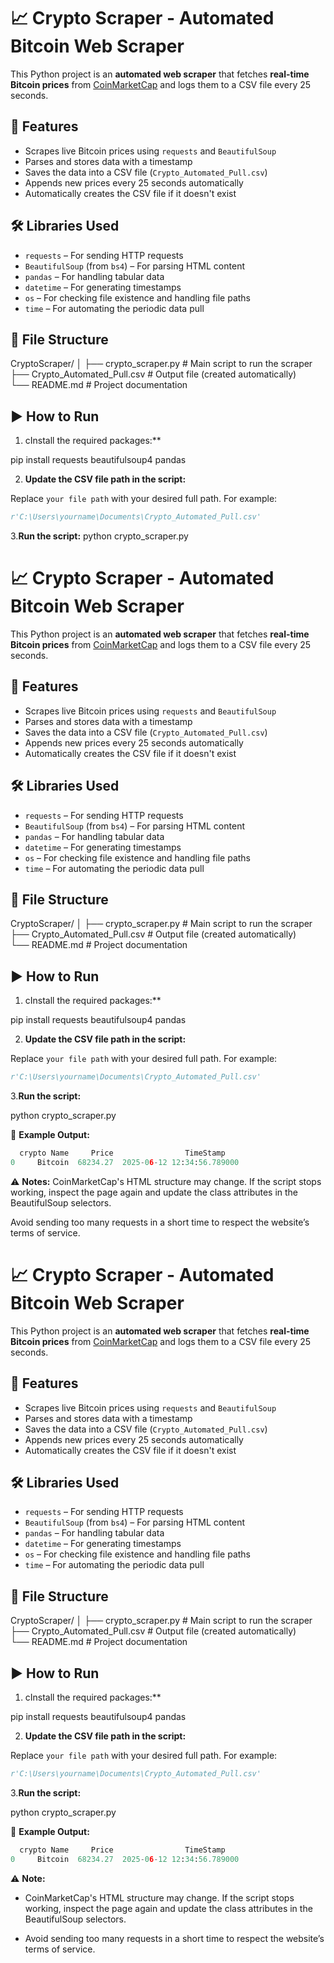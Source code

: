 # 📈 Crypto Scraper - Automated Bitcoin Web Scraper

This Python project is an **automated web scraper** that fetches **real-time Bitcoin prices** from [CoinMarketCap](https://coinmarketcap.com/currencies/bitcoin/) and logs them to a CSV file every 25 seconds.

## 🧠 Features

- Scrapes live Bitcoin prices using `requests` and `BeautifulSoup`
- Parses and stores data with a timestamp
- Saves the data into a CSV file (`Crypto_Automated_Pull.csv`)
- Appends new prices every 25 seconds automatically
- Automatically creates the CSV file if it doesn't exist

## 🛠️ Libraries Used

- `requests` – For sending HTTP requests  
- `BeautifulSoup` (from `bs4`) – For parsing HTML content  
- `pandas` – For handling tabular data  
- `datetime` – For generating timestamps  
- `os` – For checking file existence and handling file paths  
- `time` – For automating the periodic data pull

## 📁 File Structure

CryptoScraper/
│
├── crypto_scraper.py           # Main script to run the scraper  
├── Crypto_Automated_Pull.csv   # Output file (created automatically)  
└── README.md                   # Project documentation

## ▶️ How to Run

1. cInstall the required packages:**

pip install requests beautifulsoup4 pandas

2. **Update the CSV file path in the script:**

Replace `your file path` with your desired full path. For example:

```python
r'C:\Users\yourname\Documents\Crypto_Automated_Pull.csv'
```
3.**Run the script:**
python crypto_scraper.py
# 📈 Crypto Scraper - Automated Bitcoin Web Scraper

This Python project is an **automated web scraper** that fetches **real-time Bitcoin prices** from [CoinMarketCap](https://coinmarketcap.com/currencies/bitcoin/) and logs them to a CSV file every 25 seconds.

## 🧠 Features

- Scrapes live Bitcoin prices using `requests` and `BeautifulSoup`
- Parses and stores data with a timestamp
- Saves the data into a CSV file (`Crypto_Automated_Pull.csv`)
- Appends new prices every 25 seconds automatically
- Automatically creates the CSV file if it doesn't exist

## 🛠️ Libraries Used

- `requests` – For sending HTTP requests  
- `BeautifulSoup` (from `bs4`) – For parsing HTML content  
- `pandas` – For handling tabular data  
- `datetime` – For generating timestamps  
- `os` – For checking file existence and handling file paths  
- `time` – For automating the periodic data pull

## 📁 File Structure

CryptoScraper/
│
├── crypto_scraper.py           # Main script to run the scraper  
├── Crypto_Automated_Pull.csv   # Output file (created automatically)  
└── README.md                   # Project documentation

## ▶️ How to Run

1. cInstall the required packages:**

pip install requests beautifulsoup4 pandas

2. **Update the CSV file path in the script:**

Replace `your file path` with your desired full path. For example:

```python
r'C:\Users\yourname\Documents\Crypto_Automated_Pull.csv'
```
3.**Run the script:**

python crypto_scraper.py

🧾 **Example Output:**

```python
  crypto Name     Price                TimeStamp
0     Bitcoin  68234.27  2025-06-12 12:34:56.789000

```

⚠️ **Notes:**
CoinMarketCap's HTML structure may change.
If the script stops working, inspect the page again and update the class attributes in the BeautifulSoup selectors.

Avoid sending too many requests in a short time to respect the website’s terms of service.
# 📈 Crypto Scraper - Automated Bitcoin Web Scraper

This Python project is an **automated web scraper** that fetches **real-time Bitcoin prices** from [CoinMarketCap](https://coinmarketcap.com/currencies/bitcoin/) and logs them to a CSV file every 25 seconds.

## 🧠 Features

- Scrapes live Bitcoin prices using `requests` and `BeautifulSoup`
- Parses and stores data with a timestamp
- Saves the data into a CSV file (`Crypto_Automated_Pull.csv`)
- Appends new prices every 25 seconds automatically
- Automatically creates the CSV file if it doesn't exist

## 🛠️ Libraries Used

- `requests` – For sending HTTP requests  
- `BeautifulSoup` (from `bs4`) – For parsing HTML content  
- `pandas` – For handling tabular data  
- `datetime` – For generating timestamps  
- `os` – For checking file existence and handling file paths  
- `time` – For automating the periodic data pull

## 📁 File Structure

CryptoScraper/
│
├── crypto_scraper.py           # Main script to run the scraper  
├── Crypto_Automated_Pull.csv   # Output file (created automatically)  
└── README.md                   # Project documentation

## ▶️ How to Run

1. cInstall the required packages:**

pip install requests beautifulsoup4 pandas

2. **Update the CSV file path in the script:**

Replace `your file path` with your desired full path. For example:

```python
r'C:\Users\yourname\Documents\Crypto_Automated_Pull.csv'
```
3.**Run the script:**

python crypto_scraper.py


🧾 **Example Output:**
```python
  crypto Name     Price                TimeStamp
0     Bitcoin  68234.27  2025-06-12 12:34:56.789000

```
⚠️ **Note:**
- CoinMarketCap's HTML structure may change.
  If the script stops working, inspect the page again and update the class attributes in the BeautifulSoup selectors.

- Avoid sending too many requests in a short time to respect the website’s terms of service.
